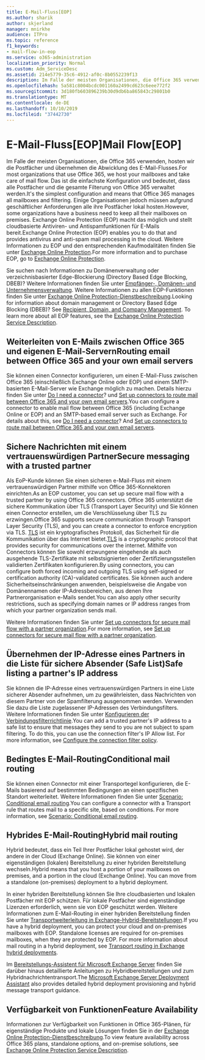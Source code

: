```yaml
---
title: E-Mail-Fluss[EOP]
ms.author: sharik
author: skjerland
manager: mnirkhe
audience: ITPro
ms.topic: reference
f1_keywords:
- mail-flow-in-eop
ms.service: o365-administration
localization_priority: Normal
ms.custom: Adm_ServiceDesc
ms.assetid: 214e5779-35c6-4912-af0c-8b0552239f13
description: Im Falle der meisten Organisationen, die Office 365 verwenden, hosten wir die Postfächer und übernehmen die Abwicklung des E-Mail-Flusses. Das ist die einfachste Konfiguration und bedeutet, dass alle Postfächer und die gesamte Filterung von Office 365 verwaltet werden. Einige Organisationen jedoch müssen aufgrund geschäftlicher Anforderungen alle ihre Postfächer lokal hosten. Exchange Online Protection (EOP) macht das möglich und stellt cloudbasierte Antiviren- und Antispamfunktionen für E-Mails bereit. Weitere Informationen zu EOP und den entsprechenden Kaufmodalitäten finden Sie unter Exchange Online Protection.
ms.openlocfilehash: 5a581c8004bcdc001160a2499cd623c6eee772f2
ms.sourcegitcommit: 3d180fb603896239b30d9db6ba865843c29801b0
ms.translationtype: MT
ms.contentlocale: de-DE
ms.lasthandoff: 10/10/2019
ms.locfileid: "37442730"
---
```

# <a name="mail-floweop"></a><span data-ttu-id="0c905-107">E-Mail-Fluss[EOP]</span><span class="sxs-lookup"><span data-stu-id="0c905-107">Mail Flow[EOP]</span></span>

<span data-ttu-id="0c905-108">Im Falle der meisten Organisationen, die Office 365 verwenden, hosten wir die Postfächer und übernehmen die Abwicklung des E-Mail-Flusses.</span><span class="sxs-lookup"><span data-stu-id="0c905-108">For most organizations that use Office 365, we host your mailboxes and take care of mail flow.</span></span> <span data-ttu-id="0c905-109">Das ist die einfachste Konfiguration und bedeutet, dass alle Postfächer und die gesamte Filterung von Office 365 verwaltet werden.</span><span class="sxs-lookup"><span data-stu-id="0c905-109">It's the simplest configuration and means that Office 365 manages all mailboxes and filtering.</span></span> <span data-ttu-id="0c905-110">Einige Organisationen jedoch müssen aufgrund geschäftlicher Anforderungen alle ihre Postfächer lokal hosten.</span><span class="sxs-lookup"><span data-stu-id="0c905-110">However, some organizations have a business need to keep all their mailboxes on premises.</span></span> <span data-ttu-id="0c905-111">Exchange Online Protection (EOP) macht das möglich und stellt cloudbasierte Antiviren- und Antispamfunktionen für E-Mails bereit.</span><span class="sxs-lookup"><span data-stu-id="0c905-111">Exchange Online Protection (EOP) enables you to do that and provides antivirus and anti-spam mail processing in the cloud.</span></span> <span data-ttu-id="0c905-112">Weitere Informationen zu EOP und den entsprechenden Kaufmodalitäten finden Sie unter [Exchange Online Protection](https://products.office.com/en-us/exchange/exchange-email-security-spam-protection).</span><span class="sxs-lookup"><span data-stu-id="0c905-112">For more information and to purchase EOP, go to [Exchange Online Protection](https://products.office.com/en-us/exchange/exchange-email-security-spam-protection).</span></span>
  
<span data-ttu-id="0c905-p103">Sie suchen nach Informationen zu Domänenverwaltung oder verzeichnisbasierter Edge-Blockierung (Directory Based Edge Blocking, DBEB)? Weitere Informationen finden Sie unter [Empfänger-, Domänen- und Unternehmensverwaltung](recipient-domain-and-company-management.md). Weitere Informationen zu allen EOP-Funktionen finden Sie unter [Exchange Online Protection-Dienstbeschreibung](exchange-online-protection-service-description.md).</span><span class="sxs-lookup"><span data-stu-id="0c905-p103">Looking for information about domain management or Directory Based Edge Blocking (DBEB)? See [Recipient, Domain, and Company Management](recipient-domain-and-company-management.md). To learn more about all EOP features, see the [Exchange Online Protection Service Description](exchange-online-protection-service-description.md).</span></span>
  
## <a name="routing-email-between-office-365-and-your-own-email-servers"></a><span data-ttu-id="0c905-116">Weiterleiten von E-Mails zwischen Office 365 und eigenen E-Mail-Servern</span><span class="sxs-lookup"><span data-stu-id="0c905-116">Routing email between Office 365 and your own email servers</span></span>

<span data-ttu-id="0c905-p104">Sie können einen Connector konfigurieren, um einen E-Mail-Fluss zwischen Office 365 (einschließlich Exchange Online oder EOP) und einem SMTP-basierten E-Mail-Server wie Exchange möglich zu machen. Details hierzu finden Sie unter [Do I need a connector](https://docs.microsoft.com/exchange/mail-flow-best-practices/use-connectors-to-configure-mail-flow/do-i-need-to-create-a-connector)? und [Set up connectors to route mail between Office 365 and your own email servers](https://docs.microsoft.com/exchange/mail-flow-best-practices/use-connectors-to-configure-mail-flow/set-up-connectors-to-route-mail).</span><span class="sxs-lookup"><span data-stu-id="0c905-p104">You can configure a connector to enable mail flow between Office 365 (including Exchange Online or EOP) and an SMTP-based email server such as Exchange. For details about this, see [Do I need a connector](https://docs.microsoft.com/exchange/mail-flow-best-practices/use-connectors-to-configure-mail-flow/do-i-need-to-create-a-connector)? And [Set up connectors to route mail between Office 365 and your own email servers](https://docs.microsoft.com/exchange/mail-flow-best-practices/use-connectors-to-configure-mail-flow/set-up-connectors-to-route-mail).</span></span>
  
## <a name="secure-messaging-with-a-trusted-partner"></a><span data-ttu-id="0c905-120">Sichere Nachrichten mit einem vertrauenswürdigen Partner</span><span class="sxs-lookup"><span data-stu-id="0c905-120">Secure messaging with a trusted partner</span></span>

<span data-ttu-id="0c905-121">Als EoP-Kunde können Sie einen sicheren e-Mail-Fluss mit einem vertrauenswürdigen Partner mithilfe von Office 365-Konnektoren einrichten.</span><span class="sxs-lookup"><span data-stu-id="0c905-121">As an EOP customer, you can set up secure mail flow with a trusted partner by using Office 365 connectors.</span></span> <span data-ttu-id="0c905-122">Office 365 unterstützt die sichere Kommunikation über TLS (Transport Layer Security) und Sie können einen Connector erstellen, um die Verschlüsselung über TLS zu erzwingen.</span><span class="sxs-lookup"><span data-stu-id="0c905-122">Office 365 supports secure communication through Transport Layer Security (TLS), and you can create a connector to enforce encryption via TLS.</span></span> <span data-ttu-id="0c905-123">[TLS](https://docs.microsoft.com/microsoft-365/compliance/exchange-online-uses-tls-to-secure-email-connections) ist ein kryptografisches Protokoll, das Sicherheit für die Kommunikation über das Internet bietet.</span><span class="sxs-lookup"><span data-stu-id="0c905-123">[TLS](https://docs.microsoft.com/microsoft-365/compliance/exchange-online-uses-tls-to-secure-email-connections) is a cryptographic protocol that provides security for communications over the internet.</span></span> <span data-ttu-id="0c905-124">Mithilfe von Connectors können Sie sowohl erzwungene eingehende als auch ausgehende TLS-Zertifikate mit selbstsignierten oder Zertifizierungsstellen validierten Zertifikaten konfigurieren.</span><span class="sxs-lookup"><span data-stu-id="0c905-124">By using connectors, you can configure both forced incoming and outgoing TLS using self-signed or certification authority (CA)-validated certificates.</span></span> <span data-ttu-id="0c905-125">Sie können auch andere Sicherheitseinschränkungen anwenden, beispielsweise die Angabe von Domänennamen oder IP-Adressbereichen, aus denen Ihre Partnerorganisation e-Mails sendet.</span><span class="sxs-lookup"><span data-stu-id="0c905-125">You can also apply other security restrictions, such as specifying domain names or IP address ranges from which your partner organization sends mail.</span></span> 
  
<span data-ttu-id="0c905-126">Weitere Informationen finden Sie unter [Set up connectors for secure mail flow with a partner organization](https://docs.microsoft.com/exchange/mail-flow-best-practices/use-connectors-to-configure-mail-flow/set-up-connectors-for-secure-mail-flow-with-a-partner).</span><span class="sxs-lookup"><span data-stu-id="0c905-126">For more information, see [Set up connectors for secure mail flow with a partner organization](https://docs.microsoft.com/exchange/mail-flow-best-practices/use-connectors-to-configure-mail-flow/set-up-connectors-for-secure-mail-flow-with-a-partner).</span></span>
  
## <a name="safe-listing-a-partners-ip-address"></a><span data-ttu-id="0c905-127">Übernehmen der IP-Adresse eines Partners in die Liste für sichere Absender (Safe List)</span><span class="sxs-lookup"><span data-stu-id="0c905-127">Safe listing a partner's IP address</span></span>

<span data-ttu-id="0c905-p106">Sie können die IP-Adresse eines vertrauenswürdigen Partners in eine Liste sicherer Absender aufnehmen, um zu gewährleisten, dass Nachrichten von diesem Partner von der Spamfilterung ausgenommen werden. Verwenden Sie dazu die Liste zugelassener IP-Adressen des Verbindungsfilters. Weitere Informationen finden Sie unter [Konfigurieren der Verbindungsfilterrichtlinie](https://go.microsoft.com/fwlink/p/?LinkID=287108).</span><span class="sxs-lookup"><span data-stu-id="0c905-p106">You can add a trusted partner's IP address to a safe list to ensure that messages they send to you are not subject to spam filtering. To do this, you can use the connection filter's IP Allow list. For more information, see [Configure the connection filter policy](https://go.microsoft.com/fwlink/p/?LinkID=287108).</span></span>
  
## <a name="conditional-mail-routing"></a><span data-ttu-id="0c905-131">Bedingtes E-Mail-Routing</span><span class="sxs-lookup"><span data-stu-id="0c905-131">Conditional mail routing</span></span>

<span data-ttu-id="0c905-p107">Sie können einen Connector mit einer Transportegel konfigurieren, die E-Mails basierend auf bestimmten Bedingungen an einen spezifischen Standort weiterleitet. Weitere Informationen finden Sie unter [Scenario: Conditional email routing](https://docs.microsoft.com/exchange/mail-flow-best-practices/use-connectors-to-configure-mail-flow/conditional-mail-routing).</span><span class="sxs-lookup"><span data-stu-id="0c905-p107">You can configure a connector with a Transport rule that routes mail to a specific site, based on conditions. For more information, see [Scenario: Conditional email routing](https://docs.microsoft.com/exchange/mail-flow-best-practices/use-connectors-to-configure-mail-flow/conditional-mail-routing).</span></span>
  
## <a name="hybrid-mail-routing"></a><span data-ttu-id="0c905-134">Hybrides E-Mail-Routing</span><span class="sxs-lookup"><span data-stu-id="0c905-134">Hybrid mail routing</span></span>

<span data-ttu-id="0c905-p108">Hybrid bedeutet, dass ein Teil Ihrer Postfächer lokal gehostet wird, der andere in der Cloud (Exchange Online). Sie können von einer eigenständigen (lokalen) Bereitstellung zu einer hybriden Bereitstellung wechseln.</span><span class="sxs-lookup"><span data-stu-id="0c905-p108">Hybrid means that you host a portion of your mailboxes on premises, and a portion in the cloud (Exchange Online). You can move from a standalone (on-premises) deployment to a hybrid deployment.</span></span>
  
<span data-ttu-id="0c905-p109">In einer hybriden Bereitstellung können Sie Ihre cloudbasierten und lokalen Postfächer mit EOP schützen. Für lokale Postfächer sind eigenständige Lizenzen erforderlich, wenn sie von EOP geschützt werden. Weitere Informationen zum E-Mail-Routing in einer hybriden Bereitstellung finden Sie unter [Transportweiterleitung in Exchange-Hybrid-Bereitstellungen](https://go.microsoft.com/fwlink/p/?LinkId=271757).</span><span class="sxs-lookup"><span data-stu-id="0c905-p109">If you have a hybrid deployment, you can protect your cloud and on-premises mailboxes with EOP. Standalone licenses are required for on-premises mailboxes, when they are protected by EOP. For more information about mail routing in a hybrid deployment, see [Transport routing in Exchange hybrid deployments](https://go.microsoft.com/fwlink/p/?LinkId=271757).</span></span>
  
<span data-ttu-id="0c905-140">Im [Bereitstellungs-Assistent für Microsoft Exchange Server](https://go.microsoft.com/fwlink/p/?LinkId=287036) finden Sie darüber hinaus detaillierte Anleitungen zu Hybridbereitstellungen und zum Hybridnachrichtentransport.</span><span class="sxs-lookup"><span data-stu-id="0c905-140">The [Microsoft Exchange Server Deployment Assistant](https://go.microsoft.com/fwlink/p/?LinkId=287036) also provides detailed hybrid deployment provisioning and hybrid message transport guidance.</span></span> 
  
## <a name="feature-availability"></a><span data-ttu-id="0c905-141">Verfügbarkeit von Funktionen</span><span class="sxs-lookup"><span data-stu-id="0c905-141">Feature Availability</span></span>

<span data-ttu-id="0c905-142">Informationen zur Verfügbarkeit von Funktionen in Office 365-Plänen, für eigenständige Produkte und lokale Lösungen finden Sie in der [Exchange Online Protection-Dienstbeschreibung](exchange-online-protection-service-description.md).</span><span class="sxs-lookup"><span data-stu-id="0c905-142">To view feature availability across Office 365 plans, standalone options, and on-premise solutions, see [Exchange Online Protection Service Description](exchange-online-protection-service-description.md).</span></span>
